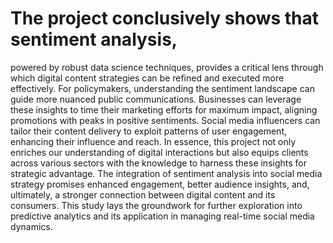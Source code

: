 # The project conclusively shows that sentiment analysis, 
powered by robust data science techniques, provides a critical 
lens through which digital content strategies can be refined 
and executed more effectively. For policymakers, 
understanding the sentiment landscape can guide more 
nuanced public communications. Businesses can leverage 
these insights to time their marketing efforts for maximum 
impact, aligning promotions with peaks in positive 
sentiments. Social media influencers can tailor their content 
delivery to exploit patterns of user engagement, enhancing 
their influence and reach. In essence, this project not only 
enriches our understanding of digital interactions but also 
equips clients across various sectors with the knowledge to 
harness these insights for strategic advantage. The integration 
of sentiment analysis into social media strategy promises 
enhanced engagement, better audience insights, and, 
ultimately, a stronger connection between digital content and 
its consumers. This study lays the groundwork for further 
exploration into predictive analytics and its application in 
managing real-time social media dynamics.
